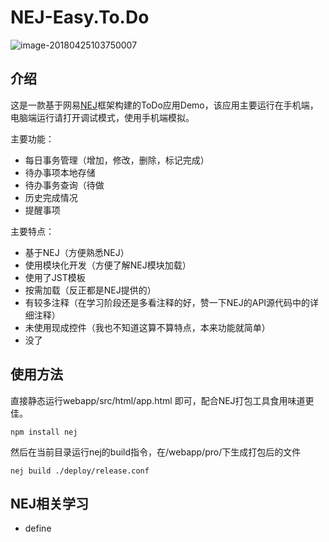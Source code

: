 # NEJ-Easy.To.Do

![image-20180425103750007](../../../../../../var/folders/0d/sph_n2vx1dg_4mk8q7zh7mdm0000gn/T/abnerworks.Typora/image-20180425103750007.png)

## 介绍

这是一款基于网易[NEJ](https://github.com/genify/nej)框架构建的ToDo应用Demo，该应用主要运行在手机端，电脑端运行请打开调试模式，使用手机端模拟。

主要功能：

- 每日事务管理（增加，修改，删除，标记完成）
- 待办事项本地存储
- 待办事务查询（待做
- 历史完成情况
- 提醒事项



主要特点：

- 基于NEJ（方便熟悉NEJ）
- 使用模块化开发（方便了解NEJ模块加载）
- 使用了JST模板
- 按需加载（反正都是NEJ提供的）
- 有较多注释（在学习阶段还是多看注释的好，赞一下NEJ的API源代码中的详细注释）
- 未使用现成控件（我也不知道这算不算特点，本来功能就简单）
- 没了



## 使用方法

直接静态运行webapp/src/html/app.html 即可，配合NEJ打包工具食用味道更佳。

```
npm install nej
```

然后在当前目录运行nej的build指令，在/webapp/pro/下生成打包后的文件

```
nej build ./deploy/release.conf
```



## NEJ相关学习

- define

